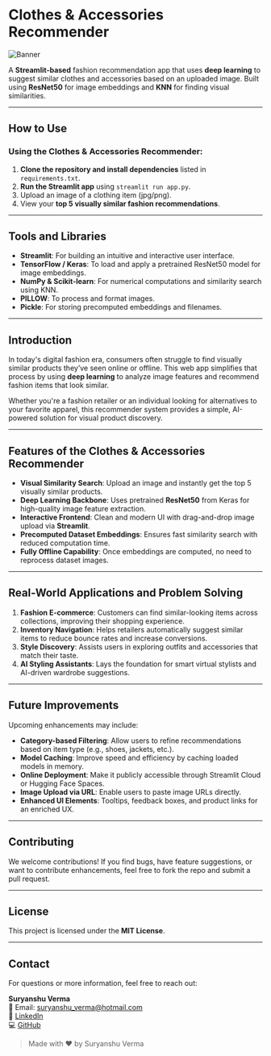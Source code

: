 # Clothes & Accessories Recommender  
![Banner](chlothes_accessories_recommender.png) <!-- Replace with actual image path if needed -->

A **Streamlit-based** fashion recommendation app that uses **deep learning** to suggest similar clothes and accessories based on an uploaded image. Built using **ResNet50** for image embeddings and **KNN** for finding visual similarities.

---

## How to Use

### Using the Clothes & Accessories Recommender:
1. **Clone the repository and install dependencies** listed in `requirements.txt`.
2. **Run the Streamlit app** using `streamlit run app.py`.
3. Upload an image of a clothing item (jpg/png).
4. View your **top 5 visually similar fashion recommendations**.

---

## Tools and Libraries
- **Streamlit**: For building an intuitive and interactive user interface.
- **TensorFlow / Keras**: To load and apply a pretrained ResNet50 model for image embeddings.
- **NumPy & Scikit-learn**: For numerical computations and similarity search using KNN.
- **PILLOW**: To process and format images.
- **Pickle**: For storing precomputed embeddings and filenames.

---

## Introduction

In today's digital fashion era, consumers often struggle to find visually similar products they’ve seen online or offline. This web app simplifies that process by using **deep learning** to analyze image features and recommend fashion items that look similar.

Whether you're a fashion retailer or an individual looking for alternatives to your favorite apparel, this recommender system provides a simple, AI-powered solution for visual product discovery.

---

## Features of the Clothes & Accessories Recommender

- **Visual Similarity Search**: Upload an image and instantly get the top 5 visually similar products.
- **Deep Learning Backbone**: Uses pretrained **ResNet50** from Keras for high-quality image feature extraction.
- **Interactive Frontend**: Clean and modern UI with drag-and-drop image upload via **Streamlit**.
- **Precomputed Dataset Embeddings**: Ensures fast similarity search with reduced computation time.
- **Fully Offline Capability**: Once embeddings are computed, no need to reprocess dataset images.

---

## Real-World Applications and Problem Solving

1. **Fashion E-commerce**: Customers can find similar-looking items across collections, improving their shopping experience.
2. **Inventory Navigation**: Helps retailers automatically suggest similar items to reduce bounce rates and increase conversions.
3. **Style Discovery**: Assists users in exploring outfits and accessories that match their taste.
4. **AI Styling Assistants**: Lays the foundation for smart virtual stylists and AI-driven wardrobe suggestions.

---

## Future Improvements

Upcoming enhancements may include:
- **Category-based Filtering**: Allow users to refine recommendations based on item type (e.g., shoes, jackets, etc.).
- **Model Caching**: Improve speed and efficiency by caching loaded models in memory.
- **Online Deployment**: Make it publicly accessible through Streamlit Cloud or Hugging Face Spaces.
- **Image Upload via URL**: Enable users to paste image URLs directly.
- **Enhanced UI Elements**: Tooltips, feedback boxes, and product links for an enriched UX.

---

## Contributing
We welcome contributions! If you find bugs, have feature suggestions, or want to contribute enhancements, feel free to fork the repo and submit a pull request.

---

## License
This project is licensed under the **MIT License**.

---

## Contact

For questions or more information, feel free to reach out:

**Suryanshu Verma**  
📧 Email: [suryanshu_verma@hotmail.com](mailto:suryanshu_verma@hotmail.com)  
🔗 [LinkedIn](https://www.linkedin.com/in/suryanshu-verma/)  
💻 [GitHub](https://github.com/Suryanshu-Verma)

> Made with ❤️ by Suryanshu Verma
